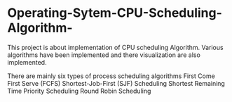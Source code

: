 # Operating-Sytem-CPU-Scheduling-Algorithm-
This project is about implementation of CPU scheduling Algorithm. Various algorithms have been implemented and there visualization are also implemented. 

There are mainly six types of process scheduling algorithms
First Come First Serve (FCFS)
Shortest-Job-First (SJF) Scheduling
Shortest Remaining Time
Priority Scheduling
Round Robin Scheduling
